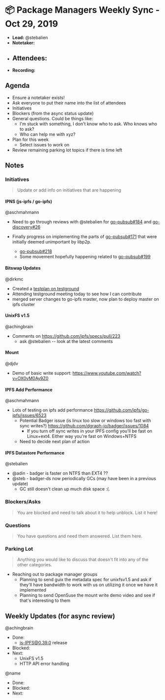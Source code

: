 # 📦 Package Managers Weekly Sync - Oct 29, 2019

- **Lead:** @stebalien
- **Notetaker:**
- **Attendees:**
  - 
- **Recording:** 

## Agenda

- Ensure a notetaker exists!
- Ask everyone to put their name into the list of attendees
- Initiatives
- Blockers (from the async status update)
- General questions. Could be things like:
  - I'm stuck with something, I don't know who to ask. Who knows who to ask?
  - Who can help me with xyz?
- Plan for this week
  - Select issues to work on
- Review remaining parking lot topics if there is time left

## Notes

### Initiatives
> Update or add info on initiatives that are happening

#### IPNS (js-ipfs / go-ipfs)
@aschmahmann

- Need to go through reviews with @stebalien for [go-pubsub#184](https://github.com/libp2p/go-libp2p-pubsub/pull/184) and [go-discovery#26](https://github.com/libp2p/go-libp2p-discovery/pull/26)

- Finally progress on implementing the parts of [go-pubsub#171](https://github.com/libp2p/go-libp2p-pubsub/pull/171) that were initially deemed unimportant by libp2p.
   - [go-pubsub#218](https://github.com/libp2p/go-libp2p-pubsub/pull/218)
   - Some movement hopefully happening related to [go-pubsub#199](https://github.com/libp2p/go-libp2p-pubsub/pull/199)

#### Bitswap Updates
@dirkmc
- Created a [testplan on testground](https://github.com/ipfs/testground/issues/79)
- Attending testground meeting today to see how I can contribute
- merged server changes to go-ipfs master, now plan to deploy master on ipfs cluster

#### UnixFS v1.5
@achingbrain
- Comments on https://github.com/ipfs/specs/pull/223
  - ask @stebalien -- look at the latest comments

#### Mount
@djdv

- Demo of basic write support: https://www.youtube.com/watch?v=OX0vM0Ay9Z0

#### IPFS Add Performance
@aschmahmann

- Lots of testing on ipfs add performance https://github.com/ipfs/go-ipfs/issues/6523
  - Potential Badger issue (is linux too slow or windows too fast with sync writes?) https://github.com/dgraph-io/badger/issues/1084
    - If you turn off sync writes in your IPFS config you'll be fast on Linux+ext4. Either way you're fast on Windows+NTFS
  - Need to decide next plan of action

#### IPFS Datastore Performance
@stebalien

- @adin - badger is faster on NTFS than EXT4 ??
- @steb - badger-ds now periodically GCs (may have been in a previous update)
  - GC still doesn't clean up much disk space :(.

### Blockers/Asks
> You are blocked and need to talk about it to help unblock. List it here!

### Questions
> You have questions and need them answered. List them here.

### Parking Lot
> Anything you would like to discuss that doesn't fit into any of the other categories.
- Reaching out to package manager groups
  - Planning to send guix the metadata spec for unixfsv1.5 and ask if they'll have bandwidth to work with us on utilizing it once we have it implemented
  - Planning to send OpenSuse the mount write demo video and see if that's interesting to them

## Weekly Updates (for async review)

@achingbrain
- Done:
  - js-IPFS@0.39.0 release
- Blocked:
- Next:
  - UnixFS v1.5
  - HTTP API error handling

@name
- Done:
- Blocked:
- Next:
